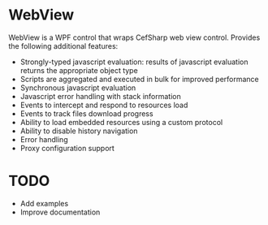 # WebView

WebView is a WPF control that wraps CefSharp web view control. Provides the following additional features:
- Strongly-typed javascript evaluation: results of javascript evaluation returns the appropriate object type
- Scripts are aggregated and executed in bulk for improved performance
- Synchronous javascript evaluation
- Javascript error handling with stack information
- Events to intercept and respond to resources load
- Events to track files download progress
- Ability to load embedded resources using a custom protocol
- Ability to disable history navigation
- Error handling
- Proxy configuration support

# TODO
- Add examples
- Improve documentation
